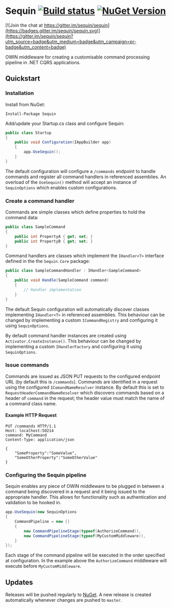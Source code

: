 # Sequin [![Build status](https://ci.appveyor.com/api/projects/status/558y2o7e3314d2nk/branch/master?svg=true)](https://ci.appveyor.com/project/jasonmitchell/sequin/branch/master) [![NuGet Version](http://img.shields.io/nuget/v/Sequin.svg?style=flat)](https://www.nuget.org/packages/Sequin/)

[![Join the chat at https://gitter.im/sequin/sequin](https://badges.gitter.im/sequin/sequin.svg)](https://gitter.im/sequin/sequin?utm_source=badge&utm_medium=badge&utm_campaign=pr-badge&utm_content=badge)

OWIN middleware for creating a customisable command processing pipeline in .NET CQRS applications.

## Quickstart

### Installation

Install from NuGet:

```Install-Package Sequin```

Add/update your Startup.cs class and configure Sequin:

```csharp
public class Startup
{
    public void Configuration(IAppBuilder app)
    {
        app.UseSequin();
    }
}
```

The default configuration will configure a ```/commands``` endpoint to handle commands and register all command handlers 
in referenced assemblies.  An overload of the ```UseSequin()``` method will accept an instance of ```SequinOptions``` which enables custom configurations.

### Create a command handler

Commands are simple classes which define properties to hold the command data:

```csharp
public class SampleCommand
{
    public int PropertyA { get; set; }
    public int PropertyB { get; set; }
}
```

Command handlers are classes which implement the ```IHandler<T>``` interface defined in the the ```Sequin.Core``` package:

```csharp
public class SampleCommandHandler : IHandler<SampleCommand>
{
    public void Handle(SampleCommand command)
    {
        // Handler implementation
    }
}
```

The default Sequin configuration will automatically discover classes implementing ```IHandler<T>``` in referenced assemblies.  This behaviour can be changed by implementing a custom ```ICommandRegistry``` and configuring it using ```SequinOptions```.

By default command handler instances are created using ```Activator.CreateInstance()```.  This behaviour can be changed by implementing a custom ```IHandlerFactory``` and configuring it using ```SequinOptions```.

### Issue commands

Commands are issued as JSON PUT requests to the configured endpoint URL (by default this is ```/commands```).  Commands
are identified in a request using the configured ```IComandNameResolver``` instance.  By default this is set to ```RequestHeaderCommandNameResolver``` which discovers commands based on a header of ```command``` in the request; the header value must match the name of a command class name.

#### Example HTTP Request

```
PUT /commands HTTP/1.1
Host: localhost:50214
command: MyCommand
Content-Type: application/json

{
    "SomeProperty":"SomeValue",
    "SomeOtherProperty":"SomeOtherValue"
}
```

### Configuring the Sequin pipeline

Sequin enables any piece of OWIN middleware to be plugged in between a command being discovered in a request and it
being issued to the appropriate handler.  This allows for functionality such as authentication and validation to be
hooked in.

```csharp
app.UseSequin(new SequinOptions
{
    CommandPipeline = new []
    {
        new CommandPipelineStage(typeof(AuthorizeCommand)), 
        new CommandPipelineStage(typeof(MyCustomMiddleware)),
    }
});
```

Each stage of the command pipeline will be executed in the order specified at configuration.  In the example above the ```AuthorizeCommand``` middleware will execute before ```MyCustomMiddleware```.

## Updates

Releases will be pushed regularly to [NuGet](https://nuget.org/packages/sequin).  A new release is created automatically
whenever changes are pushed to ```master```.
